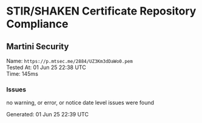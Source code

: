 # STIR/SHAKEN Certificate Repository Compliance

## Martini Security

Name: `https://p.mtsec.me/2884/UZ3Km3dDaWo0.pem`\
Tested At: 01 Jun 25 22:38 UTC\
Time: 145ms

### Issues

no warning, or error, or notice date level issues were found

Generated: 01 Jun 25 22:39 UTC
